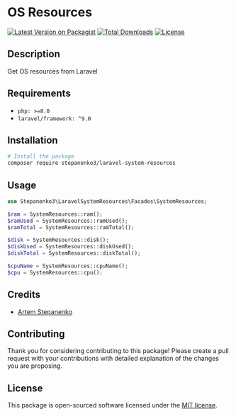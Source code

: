 # OS Resources

[![Latest Version on Packagist](https://img.shields.io/packagist/v/stepanenko3/laravel-system-resources.svg?style=flat-square)](https://packagist.org/packages/stepanenko3/laravel-system-resources)
[![Total Downloads](https://img.shields.io/packagist/dt/stepanenko3/laravel-system-resources.svg?style=flat-square)](https://packagist.org/packages/stepanenko3/laravel-system-resources)
[![License](https://poser.pugx.org/stepanenko3/laravel-system-resources/license)](https://packagist.org/packages/stepanenko3/laravel-system-resources)

## Description

Get OS resources from Laravel

## Requirements

- `php: >=8.0`
- `laravel/framework: ^9.0`

## Installation

```bash
# Install the package
composer require stepanenko3/laravel-system-resources
```

## Usage

``` php
use Stepanenko3\LaravelSystemResources\Facades\SystemResources;

$ram = SystemResources::ram();
$ramUsed = SystemResources::ramUsed();
$ramTotal = SystemResources::ramTotal();

$disk = SystemResources::disk();
$diskUsed = SystemResources::diskUsed();
$diskTotal = SystemResources::diskTotal();

$cpuName = SystemResources::cpuName();
$cpu = SystemResources::cpu();
```

## Credits

- [Artem Stepanenko](https://github.com/stepanenko3)

## Contributing

Thank you for considering contributing to this package! Please create a pull request with your contributions with detailed explanation of the changes you are proposing.

## License

This package is open-sourced software licensed under the [MIT license](LICENSE.md).
